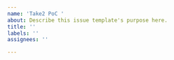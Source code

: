 ```yaml
---
name: 'Take2 PoC '
about: Describe this issue template's purpose here.
title: ''
labels: ''
assignees: ''

---
```



